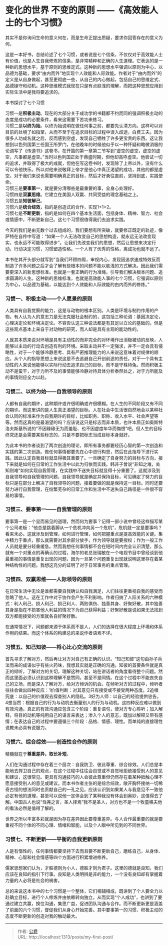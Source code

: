 # 变化的世界 不变的原则 ——《高效能人士的七个习惯》


其实不是你询问生命的意义何在，而是生命正提出质疑，要求你回答存在的意义为何。

这是一本好书，总结论述了七个习惯，或者说是七个信条，不仅仅对于高效能人士有价值，也是人生自我修炼的信条，是非常精粹和正确的人生道理。它表达的是一种新的思想水平，基于原则的思维定式。这种新的思想水平强调以原则为中心，以品德为基础，要求“由内而外”地实现个人效能和人际效能。作者对于“由内而外”的定义是从自身做起，甚至更彻底一些，从自己的内心做起，包括自己的思维定式、品德操守和动机。这种思维模式我现在只是有点肤浅的理解，而把这种思想应用到实际生活中是我将要追求的。

本书探讨了七个习惯

习惯一是**积极主动**。现在的大部分关于成功学的书籍都不约而同的强调积极主动的态度是成功的必要条件，看来这需要下苦功来练习。  
习惯二是**以终为始**。以终为始说明在做任何事之前，都要先认清方向。这样可以对目前的处境了如指掌，从而不至于在追求目标的过程中误入歧途，白费工夫。因为很多人功成名就之后，反而感到空虚，发现自己牺牲了许多更宝贵的东西。这让我想到以色列国第三任国王所罗门，在他晚年的时候他似乎以一种怀疑和略微消极的论调写了《传道书》这卷书，在开篇的第一章第二节写到“虚空的虚空，虚空的虚空，凡事都是虚空。”当时以色列国正处于鼎盛时期，但他却高呼虚空。他尝试一切的追求，并取得了极大的成就，但他在写这卷书时，发现除了上帝以外，没有什么可以令他快乐。所以对他来说敬拜上帝才是他心中真正渴望的成功，其他的都是虚空。对于我们来说也需要明确真正的目标，然后才好勇往直前，坚持到底，实践使命。  
习惯三是**要事第一**，就是要分清哪些是最重要的事，全身心处理好。  
习惯四是**双赢思维**。它建立在美国人双赢、共同受益的理念基础之上。  
习惯五是**知彼解己**。  
习惯六是**统合综效**，指的是创造式的合作，实现1+1>2。  
习惯七是**不断更新**，指的是如何在四个基本生活面，包括身体、精神、智力、社会或情感中，不断更新自己。这七个习惯很值得我们去追求实践。

今天的我们是由无数个过去组成的，我们要想有所突破，就要修正既定的轨迹，像萨特在自传中写道：“如果一个人无法改变自己的思想构造，就永远无法改变现实，也永远不可能取得进步”。让我们先改变我们的思想，然后让思想来决定行动，行动决定习惯，习惯塑造性格。一个人有了优秀的性格，离成功也就不远了。

本书在其开头部分就写到“当我们环顾四周，审视内心，发现因追求速成特效反而制造了许多问题之后才会了解有些根本的问题不能以肤浅的方式解决。因此我们需要更深入的新思想标准。也就是一套正确的行为准绳，引导我们解决根本问题、追求圆满的人生。这种新的思维标准，也就是高效能人事的七个习惯，它强调以原则为中心，以品德为基础，以能达到个人效能和人际效能的由内而外的修炼。”

### 习惯一、积极主动——个人愿景的原则

人类具有自我觉察的能力，这是与动物的根本区别。人类是环境与制约作用的产物。有人认为人的意志力是无法克服社会制约的，这包括三种论调：基因决定论，心理决定论和环境决定论。不容否认这三种说法都是有其足以立论的基础的。但是这些观点基本上来自于对动物的研究，而人却是具有主观的能动性的。

人就其本质来说对环境是具有主动性的而非完全的对环境作出消极被动的反映，人能够以主动的行动去创造有利的环境。采取主动并不一定强求，并不一定会具有侵略性，对于一个能够冷静思考、具有严密推理能力的人来说这意味着对规律的顺应。从个人的指导思想上来说这是不去逃避自己开创前途的责任。对于一个具有主动性的人来说他能够以实际行动去追求自己的目标，而不是守株待兔。然而积极主动不是蛮干，对于力所不及的事情能够冷静对待具体分析泰然处之，对于力所能及的事情则应全力以赴。

### 习惯二、以终为始——自我领导的原则

人都有自我的期许，这种期许或许很明确或许很模糊。在人生的不同阶段又有不同的期许。而这里讲的是人生真正渴望的目标。人在社会中生活很自然地会以某种社会认同的标准来作为自我期许的目标，比如职务、职称、收入水平、社会声望等等。然而这真的是最渴望的吗？应该说这只是标志而非本质，也许本质正如奥斯特洛夫斯基所说的“不因碌碌无为而羞耻、也不因虚度年华而悔恨”吧。但人生的目标终究还是会需要某些标志的，只是不要把标志当成目标本身就好。

为此本书的作者谈到了两次创造的理论，即所有事务都要经历心智的第一次创造和实践的第二次创造。做任何事情都要先在心中进行构思，然后在此指导下进行实践。因此认定自我目标就显得极其重要了。一旦确定了自身努力的目标与方向，接下来就是如何在日常的工作生活中以此为归依而实践。韩非子曾说“非知之难，处知则难”如何实现自我管理，在实践中不迷失目标就显得十分重要了。这就涉及到自我领导和自我管理的问题，自我领导就是确定并保持目标，可见确定了努力的目标只是在部分上解决了自我领导的问题，接着要做的就是保持这一目标。同时还要努力进行自我管理，在纷繁芜杂的日常工作和生活中不迷失自己路径是一件很不容易的事情。

### 习惯三、要事第一——自我管理的原则

要事第一是一个显而易见的道理，然而何为要事？记得一部小说中曾经这样描写某个公司老板：“他总是跳着脚从一个危机冲向另一个危机”，危机就一定是要事吗？看来未必。这就涉及到管理，如何进行管理，如何把握重点是提高效能的关键。集中精力于重点，那么就需要对其余部分放手，作为领导就是要授权；作为一般工作人员就是要分轻重缓急。然而我想任何事情都不会在短时间内完全认识清楚，那么就有一个对重点的再确认的过程，海尔的老总张瑞敏在一个电视节目中曾经谈到他最重视的事情是重复出现的问题，因为一旦某个问题重复出现就说明这里存在着某种结构性的问题。我想这充分的证明了对于日常事务的重点管理。

### 习惯四、双赢思维——人际领导的原则

在日常生活中无论是谁都需要自我确认和自我满足，人们往往更重视自我的感受而忽略了他人。这在工作中对于协作会产生不利影响。作者归纳了人际关系的六种模式：利人利己、损人利己、损己利人、两败俱伤、独善其身、好聚好散，其中独善其身是指在不损害他人利益的情况下为自己获得利益；好聚好散是说如果无法找到双方都能接受的方案就各自好聚好散。

在通常情况下，问题都来源于体系而不是人，人们的选择在很大程度上环境和体系作用的结果。而这个体系的构建总的来说作者语焉不详。

### 习惯五、知己知彼——将心比心交流的原则

首先寻求了解对方，然后再让对方对自己有正确的认识。“知己知彼”这句由孙子兵法而来的成语似乎有些火药味，我想其实就是正确的沟通。知彼的首要条件就是真正的倾听，了解对方的关切，理解这种关切，站在讲话者的角度看待整个问题。然而这里面必须认识到这种理解不是赞同，甚至不是同情。在这个过程中不能丧失自己的立场，而是深入了解对方，给对方倾诉的机会。在倾听对方的过程中，倾听者往往会做出四种反应：1价值判断：对其意见只有接受或不接受两种态度。2追根究底：以自己的价值观去探查别人的隐私。3好为人师：以自己的经验提供忠告。4想当然：根据自己的行为与动机去衡量别人的行为与动机。这四种反应难以做到有效沟通。真正的有效沟通应包含三个阶段：重复语句，使对方专心聆听；加入解释，将目的动机等纯用自己的语言来表达；渗入个人的意志，既加以解释又带有感情；在表达自己的过程中要遵循三个阶段：品格、情感、理性。而单纯的直接理性说教未必具有说服力。

### 习惯六、综合综效——创造性合作的原则

精髓就在于**尊重差异，取长补短**。

人们在沟通过程中存在着三个层次：自我防卫、彼此尊重、综合综效。人们总是本能地去捍卫自己的观点，在这个过程中往往会自觉或不自觉地拒绝接受别人的意见和建议，这很常见。更具有沟通技巧的人会彼此尊重但仍然存在着某种抵触心理不愿意接受别人的意见或建议。而本书作者主张的是综合综效，敞开胸怀接纳一切稀奇古怪的想法同时也贡献自己的一孔之见。应该认识到如果某人与我意见不一致他必定有他的道理，甚至可以说他一定体会到了某种我没有体会到奥妙，这值得去了解。中国古人也说“刍荛之言，圣人择焉”我不是圣人，对方也不是一个牧童樵夫他的看法必然是值得了解的。

世界之所以丰富多彩就是因为存在差异因此要尊重差异。与人合作最重要的就是要重视不同个体的不同心理、情绪和智能，以及个人眼中所见到的不同世界。

### 习惯七、不断更新——平衡的自我更新原则

人是有惰性的，任何事情都要坚持下去而且要不断更新自己，磨练自己，从身体、精神、心智和社会情感等四个方面进行积累增进修养。

儒家思想家们认为，才胜德则为小人，德胜才则为君子。这里的德就是良知，我们应该在良知的指引下行事。良知是人类明辨是非的能力，一个没有良知却有掌握着力量的人必将是社会的祸害。

总的来说这本书中的七个习惯是一个整体，它们相辅相成，既讲到了个人要全力以赴确立目标，进行个人修炼并由依赖转向独立，从而实现“个人成功”，也讲到了要通过建立共赢，换位沟通，集思广益，促进团队沟通与合作。而不断更新更是涵盖了前面的六个习惯，督促我们从身心开始完善。其中要事第一的习惯、积极主动的态度不断更新的创造对我的触动最大。

---

> 作者: [公爵](https://blog.gjcloak.top)  
> URL: http://localhost:1313/posts/my-first-post/  

